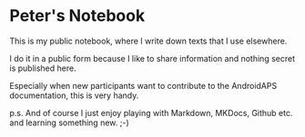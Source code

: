 # Peter's Notebook

This is my public notebook, where I write down texts that I use elsewhere.

I do it in a public form because I like to share information and nothing secret is published here.

Especially when new participants want to contribute to the AndroidAPS documentation, this is very handy.

p.s. And of course I just enjoy playing with Markdown, MKDocs, Github etc. and learning something new. ;-)